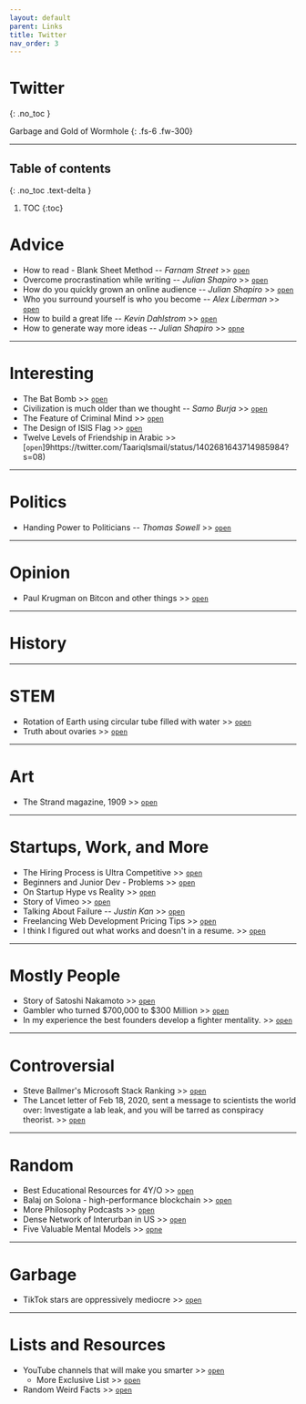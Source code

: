 ```yaml
---
layout: default
parent: Links
title: Twitter
nav_order: 3
---
```


# Twitter
{: .no_toc }

Garbage and Gold of Wormhole
{: .fs-6 .fw-300}

---

## Table of contents
{: .no_toc .text-delta }

1. TOC
{:toc}

# Advice

- How to read - Blank Sheet Method -- *Farnam Street* >> [`open`](https://twitter.com/farnamstreet/status/1347173210748551176)
- Overcome procrastination while writing -- *Julian Shapiro* >> [`open`](https://twitter.com/Julian/status/1390744754065977348?s=20)
- How do you quickly grown an online audience -- *Julian Shapiro* >> [`open`](https://twitter.com/Julian/status/1396901044429496329)
- Who you surround yourself is who you become -- *Alex Liberman* >> [`open`](https://twitter.com/businessbarista/status/1403038127988609026?s=08)
- How to build a great life -- *Kevin Dahlstrom* >> [`open`](https://twitter.com/Camp4/status/1402689150353129472?s=08)
- How to generate way more ideas -- *Julian Shapiro* >> [`opne`](https://twitter.com/Julian/status/1402356373648601089?s=08)

---

# Interesting

- The Bat Bomb >> [`open`](https://twitter.com/RealTimeWWII/status/1393683489514565638)
- Civilization is much older than we thought -- *Samo Burja* >> [`open`](https://twitter.com/SamoBurja/status/1394338354590846982?s=08)
- The Feature of Criminal Mind >> [`open`](https://twitter.com/robkhenderson/status/1393442484668309504?s=08)
- The Design of ISIS Flag >> [`open`](https://twitter.com/a_el_shamsy/status/1395874364436910084?s=08)
- Twelve Levels of Friendship in Arabic >> [`open`]9https://twitter.com/TaariqIsmail/status/1402681643714985984?s=08)

---

# Politics

- Handing Power to Politicians -- *Thomas Sowell* >> [`open`](https://twitter.com/ThomasSowell/status/1394651978513281030?s=08)

---

# Opinion

- Paul Krugman on Bitcon and other things >> [`open`](https://twitter.com/paulkrugman/status/1395541758197567490?s=08)

---

# History


---

# STEM

- Rotation of Earth using circular tube filled with water >> [`open`](https://twitter.com/fermatslibrary/status/1394659048197435398?s=08)
- Truth about ovaries >> [`open`](https://twitter.com/Not_CharLatte/status/1399171712361639936?s=08)

---

# Art

- The Strand magazine, 1909 >> [`open`](https://twitter.com/yesterdaysprint/status/1395558952713166848?s=20)

---

# Startups, Work, and More

- The Hiring Process is Ultra Competitive >> [`open`](https://twitter.com/SahilBloom/status/1399375061111382022?s=08)
- Beginners and Junior Dev - Problems >> [`open`](https://twitter.com/giltayar/status/1398846127882002432?s=08)
- On Startup Hype vs Reality >> [`open`](https://twitter.com/GergelyOrosz/status/1398730233369464836?s=08)
- Story of Vimeo >> [`open`](https://twitter.com/ankithharathi/status/1397369781335076864?s=08)
- Talking About Failure -- *Justin Kan* >> [`open`](https://twitter.com/justinkan/status/1397730747398557696?s=08)
- Freelancing Web Development Pricing Tips >> [`open`](https://twitter.com/study_web_dev/status/1400426689931485185?s=08)
- I think I figured out what works and doesn't in a resume. >> [`open`](https://twitter.com/svpino/status/1405812679885918216)

---

# Mostly People

- Story of Satoshi Nakamoto >> [`open`](https://twitter.com/mohitmamoria/status/1397631874630041600)
- Gambler who turned $700,000 to $300 Million >> [`open`](https://twitter.com/JoePompliano/status/1400245761854652417)
- In my experience the best founders develop a fighter mentality. >> [`open`](https://twitter.com/DanRose999/status/1403799514641731592)

---

# Controversial

- Steve Ballmer's Microsoft Stack Ranking >> [`open`](https://twitter.com/TrungTPhan/status/1394654146599522306?s=08)
- The Lancet letter of Feb 18, 2020, sent a message to scientists the world over: Investigate a lab leak, and you will be tarred as conspiracy theorist. >> [`open`](https://twitter.com/alexandrosM/status/1401813071635501056)

---

# Random

- Best Educational Resources for 4Y/O >> [`open`](https://twitter.com/awilkinson/status/1392219056246124545)
- Balaj on Solona -  high-performance blockchain >> [`open`](https://twitter.com/balajis/status/1394782976978800643)
- More Philosophy Podcasts >> [`open`](https://twitter.com/philosophybites/status/1396147129769512963)
- Dense Network of Interurban in US >> [`open`](https://twitter.com/grescoe/status/1402280270930272266)
- Five Valuable Mental Models >> [`opne`](https://twitter.com/sumitgrrg/status/1401516334555426817?s=08)

---

# Garbage

- TikTok stars are oppressively mediocre >> [`open`](https://twitter.com/rebexxxxa/status/1394646669808046085?s=08)

---

# Lists and Resources

- YouTube channels that will make you smarter >> [`open`](https://twitter.com/athrvakhrbde/status/1396342670134439947)
	- More Exclusive List >> [`open`](https://twitter.com/thephysicsgirl/status/1396534255857979393)
- Random Weird Facts >> [`open`](https://twitter.com/sarah_edo/status/1400201432507244544)
